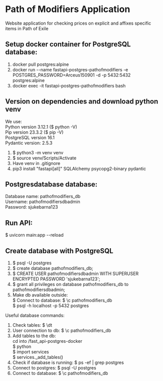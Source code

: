 # Path of Modifiers Application  
Website application for checking prices on explicit and affixes specific items in Path of Exile  



## Setup docker container for PostgreSQL database:
1. docker pull postgres:alpine  
2. docker run --name fastapi-postgres-pathofmodifiers -e POSTGRES_PASSWORD=Arceus150901 -d -p 5432:5432 postgres:alpine  
2. docker exec -it fastapi-postgres-pathofmodifiers bash  


## Version on dependencies and download python venv
We use:  
Python version 3.12.1 ($ python -V)  
Pip version 23.3.2 ($ pip -V)  
PostgreSQL version 16.1  
Pydantic version: 2.5.3   

1. $ python3 -m venv venv  
2. $ source venv/Scripts/Activate  
3. Have venv in .gitignore  
4. pip3 install "fastapi[all]" SQLAlchemy psycopg2-binary pydantic  

## Postgresdatabase database:
Database name: pathofmodifiers_db  
Username: pathofmodifiersdbadmin  
Password: sjukebarna123  

## Run API:
$ uvicorn main:app --reload

## Create database with PostgreSQL  
1. $ psql -U postgres  
2. $ create database pathofmodifiers_db;  
3. $ CREATE USER pathofmodifiersdbadmin WITH SUPERUSER ENCRYPTED PASSWORD 'sjukebarna123';  
4. $ grant all privileges on database pathofmodifiers_db to pathofmodifiersdbadmin;  
5. Make db available outside:   
$ Connect to database: $ \c pathofmodifiers_db  
$ psql -h localhost -p 5432 postgres  


Useful database commands:
1. Check tables: $ \dt  
2. User connection to db: $ \c pathofmodifiers_db  
3. Add tables to the db:   
cd into /fast_api-postgres-docker  
$ python  
$ import services  
$ services._add_tables()  
4. Check if database is running: $ ps -ef | grep postgres  
5. Connect to postgres: $ psql -U postgres  
6. Connect to database: $ \c pathofmodifiers_db  
